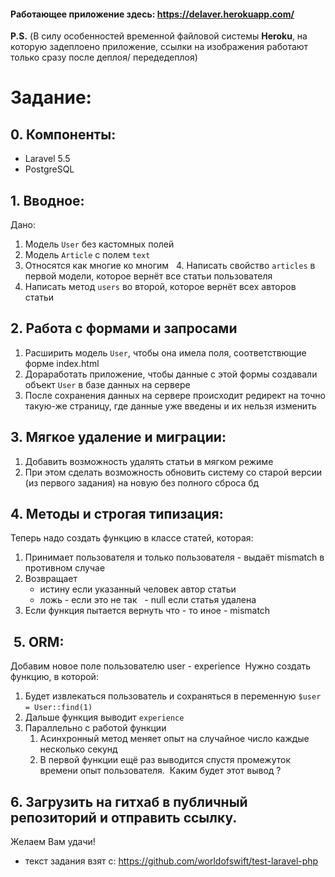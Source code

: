 #### Работающее приложение здесь: https://delaver.herokuapp.com/
**P.S.**
(В силу особенностей временной файловой системы **Heroku**, на которую задеплоено приложение, ссылки на изображения работают только сразу после деплоя/ передедеплоя)

# Задание: 

## 0. Компоненты:
* Laravel 5.5
* PostgreSQL

## 1. Вводное:

Дано: 
1. Модель `User` без кастомных полей  
2. Модель `Article` с полем `text`  
3. Относятся как многие ко многим 
 4. Написать свойство `articles` в первой модели, которое вернёт все статьи пользователя  
5. Написать метод `users` во второй, которое вернёт всех авторов статьи 

## 2. Работа с формами и запросами

1. Расширить модель `User`, чтобы она имела поля, соответствющие форме index.html
2. Дораработать приложение, чтобы данные с этой формы создавали объект `User` в базе данных на сервере
3. После сохранения данных на сервере происходит редирект на точно такую-же страницу, где данные уже введены и их нельзя изменить

## 3. Мягкое удаление и миграции:

1. Добавить возможность удалять статьи в мягком режиме 
2. При этом сделать возможность обновить систему со старой версии (из первого задания) на новую без полного сброса бд   

## 4. Методы и строгая типизация:

Теперь надо создать функцию в классе статей, которая:

1. Принимает пользователя и только пользователя - выдаёт mismatch в противном случае
2. Возвращает  
    - истину если указанный человек автор статьи  
    - ложь - если это не так 
     - null если статья удалена  
3. Если функция пытается вернуть что - то иное - mismatch 

##  5. ORM:
Добавим новое поле пользователю user - experience  Нужно создать функцию, в которой: 
1. Будет извлекаться пользователь и сохраняться в переменную `$user = User::find(1)`  
2. Дальше функция выводит `experience`
3. Параллельно с работой функции  
    1. Асинхронный метод меняет опыт на случайное число каждые несколько секунд  
    2. В первой функции ещё раз выводится спустя промежуток времени опыт пользователя.  Каким будет этот вывод ?  
    
## 6. Загрузить на гитхаб в публичный репозиторий и отправить ссылку.

Желаем Вам удачи!

* текст задания взят с: https://github.com/worldofswift/test-laravel-php
